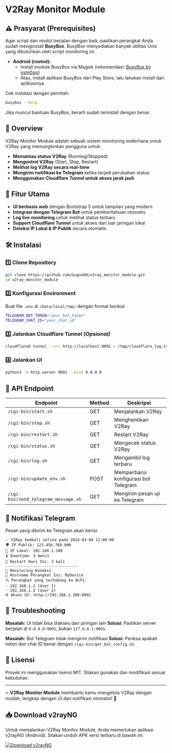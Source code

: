 # V2Ray Monitor Module

## ⚠️ Prasyarat (Prerequisites)

Agar script dan modul berjalan dengan baik, pastikan perangkat Anda sudah menginstall **BusyBox**. BusyBox menyediakan banyak utilitas Unix yang dibutuhkan oleh script monitoring ini.

- **Android (rooted):**
  - Install module BusyBox via Magisk (rekomendasi: [BusyBox by osm0sis](https://github.com/Magisk-Modules-Alt-Repo/BuiltIn-BusyBox))
  - Atau, install aplikasi BusyBox dari Play Store, lalu lakukan install dari aplikasinya

Cek instalasi dengan perintah:
```sh
busybox --help
```
Jika muncul bantuan BusyBox, berarti sudah terinstall dengan benar.

## 📌 Overview

V2Ray Monitor Module adalah sebuah sistem monitoring sederhana untuk V2Ray yang memungkinkan pengguna untuk:

- **Memantau status V2Ray** (Running/Stopped)
- **Mengontrol V2Ray** (Start, Stop, Restart)
- **Melihat log V2Ray secara real-time**
- **Mengirim notifikasi ke Telegram** ketika terjadi perubahan status
- **Menggunakan Cloudflare Tunnel untuk akses jarak jauh**

## 🚀 Fitur Utama

- **UI berbasis web** dengan Bootstrap 5 untuk tampilan yang modern
- **Integrasi dengan Telegram Bot** untuk pemberitahuan otomatis
- **Log live monitoring** untuk melihat status terbaru
- **Support Cloudflare Tunnel** untuk akses dari luar jaringan lokal
- **Deteksi IP Lokal & IP Publik** secara otomatis

## 🛠️ Instalasi

### 1️⃣ Clone Repository

```sh
git clone https://github.com/Gugun09/v2ray_monitor_module.git
cd v2ray_monitor_module
```

### 2️⃣ Konfigurasi Environment

Buat file `.env` di `/data/local/tmp/` dengan format berikut:

```sh
TELEGRAM_BOT_TOKEN="your_bot_token"
TELEGRAM_CHAT_ID="your_chat_id"
```

### 3️⃣ Jalankan Cloudflare Tunnel *(Opsional)*

```sh
cloudflared tunnel --url http://localhost:9091 > /tmp/cloudflare_log.txt 2>&1 &
```

### 4️⃣ Jalankan UI

```sh
python3 -m http.server 9091 --bind 0.0.0.0
```

## 📡 API Endpoint

| Endpoint                            | Method | Deskripsi                            |
| ----------------------------------- | ------ | ------------------------------------ |
| `/cgi-bin/start.sh`                 | GET    | Menjalankan V2Ray                    |
| `/cgi-bin/stop.sh`                  | GET    | Menghentikan V2Ray                   |
| `/cgi-bin/restart.sh`               | GET    | Restart V2Ray                        |
| `/cgi-bin/status.sh`                | GET    | Mengecek status V2Ray                |
| `/cgi-bin/log.sh`                   | GET    | Mengambil log terbaru                |
| `/cgi-bin/update_env.sh`            | POST   | Memperbarui konfigurasi bot Telegram |
| `/cgi-bin/send_telegram_message.sh` | GET    | Mengirim pesan uji ke Telegram       |

## 📲 Notifikasi Telegram

Pesan yang dikirim ke Telegram akan berisi:

```
✅ V2Ray kembali online pada 2024-03-04 12:00:00
🌍 IP Publik: 123.456.789.000
📶 IP Lokal: 192.168.1.100
⏳ Downtime: 5 menit
🔄 Restart Hari Ini: 3 kali
--------------------------------
📡 Monitoring Koneksi
🤖 Hostname Perangkat Ini: MyDevice
🔍 Perangkat yang terhubung ke WiFi:
- 192.168.1.2 (User 1)
- 192.168.1.3 (User 2)
🌐 Akses UI: http://192.168.1.100:9091
```

## 🛑 Troubleshooting

**Masalah:** UI tidak bisa diakses dari jaringan lain **Solusi:** Pastikan server berjalan di `0.0.0.0:9091`, bukan `127.0.0.1:9091`.

**Masalah:** Bot Telegram tidak mengirim notifikasi **Solusi:** Periksa apakah token dan chat ID benar dengan `/cgi-bin/get_bot_config.sh`.

## 📜 Lisensi

Proyek ini menggunakan lisensi MIT. Silakan gunakan dan modifikasi sesuai kebutuhan.

---

🔥 **V2Ray Monitor Module** membantu kamu mengelola V2Ray dengan mudah, lengkap dengan UI dan notifikasi otomatis! 🚀

## 📥 Download v2rayNG

Untuk menjalankan V2Ray Monitor Module, Anda memerlukan aplikasi v2rayNG (Android). Silakan unduh APK versi terbaru di bawah ini:

[![Download v2rayNG](https://img.shields.io/badge/Download-v2rayNG-blue?logo=android&style=for-the-badge)](https://github.com/Gugun09/v2rayNG/releases/latest)